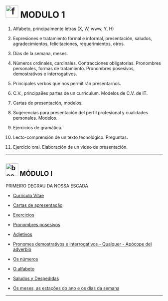 # <img width="40" height="40" src="https://img.icons8.com/nolan/40/form.png" alt="form"/> MODULO 1

1. Alfabeto, principalmente letras (X, W, www, Y, H)

2. Expresiones e tratamiento formal e informal, presentación, saludos, agradecimientos, felicitaciones, requerimientos, otros.

3.  Días de la semana, meses.

4. Números ordinales, cardinales. Contracciones obligatorias. Pronombres personales, formas de tratamiento. Pronombres 
posesivos, demostrativos e interrogativos.

5. Principales verbos que nos permitirán presentarnos.

6. C.V., principa9es partes de un currículum. Modelos de C.V. de IT.

7. Cartas de presentación, modelos.

8. Sugerencias para presentación del perfil profesional y cualidades personales. Modelos.

9. Ejercicios de gramática.

10. Lecto-comprensión de un texto tecnológico. Preguntas.

11.  Ejercicio oral. Elaboración de un vídeo de presentación.

---


## <img width="40" height="40" src="https://img.icons8.com/nolan/40/book.png" alt="book"/> MÓDULO I

PRIMEIRO DEGRAU DA NOSSA ESCADA

- [Currículo Vitae](https://github.com/eugenia1984/trabajaParaBrasil/blob/main/modulo1/curriculo-vitae.md)

- [Cartas de apresentação](https://github.com/eugenia1984/trabajaParaBrasil/blob/main/modulo1/cartas_de_apresentacao.md)

- [Exercicios](https://github.com/eugenia1984/trabajaParaBrasil/blob/main/modulo1/exercicios.md)

- [Pronombres posesivos](https://github.com/eugenia1984/trabajaParaBrasil/blob/main/modulo1/pronomes_posesivos.md)

- [Adjetivos](https://github.com/eugenia1984/trabajaParaBrasil/blob/main/modulo1/adjetivos.md)

- [Pronomes demostrativos e interrogativos - Qualquer - Apócope del adverbio](https://github.com/eugenia1984/trabajaParaBrasil/blob/main/modulo1/pronomes_demonstrativos_interrogativos_apocope_del_adverbio.md)

- [Os números](https://github.com/eugenia1984/trabajaParaBrasil/blob/main/modulo1/numeros.md)

- [O alfabeto](https://github.com/eugenia1984/trabajaParaBrasil/blob/main/modulo1/o-alfabeto.md)

- [Saludos y Despedidas](https://github.com/eugenia1984/trabajaParaBrasil/blob/main/modulo1/saludos_despedidas.md)

- [Os meses, as estações do ano e os dias da semana](https://github.com/eugenia1984/trabajaParaBrasil/blob/main/modulo1/meses_estaciones_dias_da_semana.md)
      
--- 
